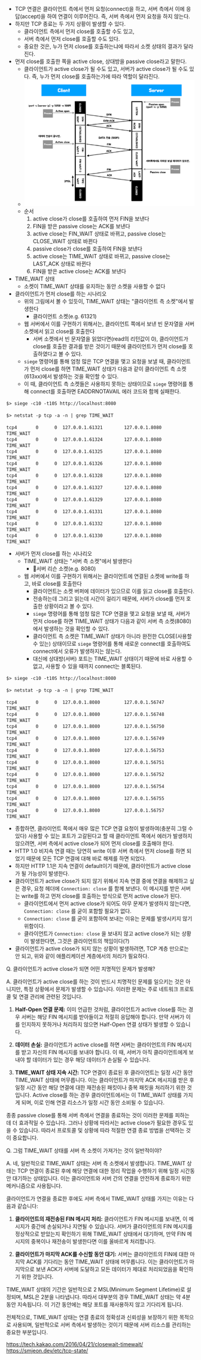  - TCP 연결은 클라이언트 측에서 먼저 요청(connect)을 하고, 서버 측에서 이에 응답(accept)을 하여 연결이 이루어진다. 즉, 서버 측에서 먼저 요청을 하지 않는다.
 - 하지만 TCP 종료는 두 가지 상황이 발생할 수 있다.
	 - 클라이언트 측에서 먼저 close를 호출할 수도 있고,
	 - 서버 측에서 먼저 close를 호출할 수도 있다.
	 - 중요한 것은, 누가 먼저 close를 호출하는냐에 따라서 소켓 상태의 결과가 달라진다.
 - 먼저 close를 호출한 쪽을 active close, 상대방을 passive close라고 말한다.
	 - 클라이언트가 active close가 될 수도 있고, 서버가 active close가 될 수도 있다. 즉, 누가 먼저 close를 호출하는가에 따라 역할이 달라진다.
	 - ![tcp](1.15/img/image1.png)
	 - 순서
		 1. active close가 close를 호출하여 먼저 FIN을 보낸다
		 2. FIN을 받은 passive close는 ACK를 보낸다
		 3. active close는 FIN_WAIT 상태로 바뀌고, passive close는 CLOSE_WAIT 상태로 바뀐다
		 4. passive close가 close를 호출하여 FIN을 보낸다
		 5. active close는 TIME_WAIT 상태로 바뀌고, passive close는 LAST_ACK 상태로 바뀐다
		 6. FIN을 받은 active close는 ACK를 보낸다
- TIME_WAIT 상태
	- 소켓이 TIME_WAIT 상태를 유지하는 동안 소켓을 사용할 수 없다
- 클라이언트가 먼저 close를 하는 시나리오
	- 위의 그림에서 볼 수 있듯이, TIME_WAIT 상태는 "클라이언트 측 소켓"에서 발생한다
		- 클라이언트 소켓(e.g. 61321)
	- 웹 서버에서 이를 구현하기 위해서는, 클라이언트 쪽에서 보낸 빈 문자열을 서버 소켓에서 읽고 close를 호출한다
		- 서버 소켓에서 빈 문자열을 읽었다면(read의 리턴값이 0), 클라이언트가 close를 호출한 결과를 받은 것이기 때문에 클라이언트가 먼저 close를 호출하였다고 볼 수 있다.
	- `siege` 명령어를 통해 엄청 많은 TCP 연결을 맺고 요청을 보낼 때, 클라이언트가 먼저 close를 하면 TIME_WAIT 상태가 다음과 같이 클라이언트 측 소켓(613xx)에서 발생하는 것을 확인할 수 있다.
	- 이 때, 클라이언트 측 소켓들은 사용하지 못하는 상태이므로 `siege` 명령어를 통해 connect를 호출하면 EADDRNOTAVAIL 에러 코드와 함께 실패한다.
```shell
$> siege -c10 -t10S http://localhost:8080

$> netstat -p tcp -a -n | grep TIME_WAIT

tcp4       0      0  127.0.0.1.61321        127.0.0.1.8080         TIME_WAIT
tcp4       0      0  127.0.0.1.61324        127.0.0.1.8080         TIME_WAIT
tcp4       0      0  127.0.0.1.61325        127.0.0.1.8080         TIME_WAIT
tcp4       0      0  127.0.0.1.61326        127.0.0.1.8080         TIME_WAIT
tcp4       0      0  127.0.0.1.61328        127.0.0.1.8080         TIME_WAIT
tcp4       0      0  127.0.0.1.61327        127.0.0.1.8080         TIME_WAIT
tcp4       0      0  127.0.0.1.61329        127.0.0.1.8080         TIME_WAIT
tcp4       0      0  127.0.0.1.61331        127.0.0.1.8080         TIME_WAIT
tcp4       0      0  127.0.0.1.61332        127.0.0.1.8080         TIME_WAIT
tcp4       0      0  127.0.0.1.61330        127.0.0.1.8080         TIME_WAIT
```
- 서버가 먼저 close를 하는 시나리오
	- TIME_WAIT 상태는 "서버 측 소켓"에서 발생한다
		- 서버 리슨 소켓(e.g. 8080)
	- 웹 서버에서 이를 구현하기 위해서는 클라이언트에 연결된 소켓에 write를 하고, 바로 close를 호출한다
		- 클라이언트는 소켓 버퍼에 데이터가 있으므로 이를 읽고 close를 호출한다.
		- 전송하는데 그리고 읽는데 시간이 걸리기 때문에, 서버가 close를 먼저 호출한 상황이라고 볼 수 있다.
		- `siege` 명령어를 통해 엄청 많은 TCP 연결을 맺고 요청을 보낼 때, 서버가  먼저 close를 하면 TIME_WAIT 상태가 다음과 같이 서버 측 소켓(8080)에서 발생하는 것을 확인할 수 있다.
		- 클라이언트 측 소켓은 TIME_WAIT 상태가 아니라 완전한 CLOSE(사용할 수 있는) 상태이므로 `siege` 명령어를 통해 새로운 connect를 호출하여도 connect에서 오류가 발생하지는 않는다.
		- 대신에 상대방(서버) 포트는 TIME_WAIT 상태이기 때문에 바로 사용할 수 없고, 사용할 수 있을 때까지 connect는 블록된다.
```shell
$> siege -c10 -t10S http://localhost:8080

$> netstat -p tcp -a -n | grep TIME_WAIT

tcp4       0      0  127.0.0.1.8080         127.0.0.1.56747        TIME_WAIT
tcp4       0      0  127.0.0.1.8080         127.0.0.1.56748        TIME_WAIT
tcp4       0      0  127.0.0.1.8080         127.0.0.1.56750        TIME_WAIT
tcp4       0      0  127.0.0.1.8080         127.0.0.1.56749        TIME_WAIT
tcp4       0      0  127.0.0.1.8080         127.0.0.1.56753        TIME_WAIT
tcp4       0      0  127.0.0.1.8080         127.0.0.1.56751        TIME_WAIT
tcp4       0      0  127.0.0.1.8080         127.0.0.1.56752        TIME_WAIT
tcp4       0      0  127.0.0.1.8080         127.0.0.1.56754        TIME_WAIT
tcp4       0      0  127.0.0.1.8080         127.0.0.1.56755        TIME_WAIT
tcp4       0      0  127.0.0.1.8080         127.0.0.1.56757        TIME_WAIT
```
- 종합하면, 클라이언트 쪽에서 매우 많은 TCP 연결 요청이 발생하여(충분히 그럴 수 있다) 사용할 수 있는 포트가 고갈된다고 할 때 클라이언트 쪽에서 에러가 발생하지 않으려면, 서버 측에서 active close가 되어 먼저 close를 호출해야 한다.
- HTTP 1.0 비지속 연결 때는 당연히 write 이후 서버 측에서 먼저 close를 하면 되었기 때문에 모든 TCP 연결에 대해 바로 해제를 하면 되었다.
- 하지만 HTTP 1.1은 지속 연결이 default이기 때문에, 클라이언트가 active close가 될 가능성이 발생한다.
- 클라이언트가 active close가 되지 않기 위해서 지속 연결 중에 연결을 해제하고 싶은 경우, 요청 헤더에 `Connection: close` 를 함께 보낸다. 이 메시지를 받은 서버는 write를 하고 먼저 close를 호출하는 방식으로 먼저 active close가 된다.
	- 클라이언트에서 먼저 active close가 되어도 아무 문제가 발생하지 않는다면, `Connection: close` 를 굳이 포함할 필요가 없다.
	- `Connection: close` 를 굳이 포함하여 보내는 이유는 문제를 발생시키지 않기 위함이다.
	- 클라이언트가 `Connection: close` 을 보내지 않고 active close가 되는 상황이 발생한다면, 그것은 클라이언트의 책임이다(?)
- 클라이언트가 active close가 되지 않는 상황이 발생하려면, TCP 계층 만으로는 안 되고, 위와 같이 애플리케이션 계층에서의 처리가 필요하다. 

Q. 클라이언트가 active close가 되면 어떤 치명적인 문제가 발생해?

A. 클라이언트가 active close를 하는 것이 반드시 치명적인 문제를 일으키는 것은 아니지만, 특정 상황에서 문제가 발생할 수 있습니다. 이러한 문제는 주로 네트워크 프로토콜 및 연결 관리에 관련된 것입니다.

1. **Half-Open 연결 문제:** 이미 언급한 것처럼, 클라이언트가 active close를 하는 경우 서버는 해당 FIN 메시지를 받아들이고 적절히 응답해야 합니다. 만약 서버가 이를 인지하지 못하거나 처리하지 않으면 Half-Open 연결 상태가 발생할 수 있습니다.
    
2. **데이터 손실:** 클라이언트가 active close를 하면 서버는 클라이언트의 FIN 메시지를 받고 자신의 FIN 메시지를 보내야 합니다. 이 때, 서버가 아직 클라이언트에게 보내야 할 데이터가 있는 경우 해당 데이터가 손실될 수 있습니다.
    
3. **TIME_WAIT 상태 지속 시간:** TCP 연결이 종료된 후 클라이언트는 일정 시간 동안 TIME_WAIT 상태에 머무릅니다. 이는 클라이언트가 마지막 ACK 메시지를 받은 후 일정 시간 동안 해당 연결에 대한 재전송된 패킷이나 중복 패킷을 처리하기 위한 것입니다. Active close를 하는 경우 클라이언트에서는 이 TIME_WAIT 상태를 가지게 되며, 이로 인해 연결 리소스가 일정 시간 동안 소비될 수 있습니다.
    

종종 passive close를 통해 서버 측에서 연결을 종료하는 것이 이러한 문제를 피하는 데 더 효과적일 수 있습니다. 그러나 상황에 따라서는 active close가 필요한 경우도 있을 수 있습니다. 따라서 프로토콜 및 상황에 따라 적절한 연결 종료 방법을 선택하는 것이 중요합니다.

Q. 그럼 TIME_WAIT 상태를 서버 측 소켓이 가져가는 것이 일반적이야?

A. 네, 일반적으로 TIME_WAIT 상태는 서버 측 소켓에서 발생합니다. TIME_WAIT 상태는 TCP 연결이 종료된 후에 해당 연결에 대한 정리 작업을 수행하기 위해 일정 시간동안 대기하는 상태입니다. 이는 클라이언트와 서버 간의 연결을 안전하게 종료하기 위한 메커니즘으로 사용됩니다.

클라이언트가 연결을 종료한 후에도 서버 측에서 TIME_WAIT 상태를 가지는 이유는 다음과 같습니다:

1. **클라이언트의 재전송된 FIN 메시지 처리:** 클라이언트가 FIN 메시지를 보내면, 이 메시지가 중간에 손실되거나 지연될 수 있습니다. 서버가 클라이언트의 FIN 메시지를 정상적으로 받았는지 확인하기 위해 TIME_WAIT 상태에서 대기하며, 만약 FIN 메시지의 중복이나 재전송이 발생한다면 이를 올바르게 처리합니다.
    
2. **클라이언트가 마지막 ACK를 수신할 동안 대기:** 서버는 클라이언트의 FIN에 대한 마지막 ACK를 기다리는 동안 TIME_WAIT 상태에 머무릅니다. 이는 클라이언트가 마지막으로 보낸 ACK가 서버에 도달하고 모든 데이터가 제대로 처리되었음을 확인하기 위한 것입니다.
    

TIME_WAIT 상태의 기간은 일반적으로 2 MSL(Minimum Segment Lifetime)로 설정되며, MSL은 2분을 나타냅니다. 따라서 대부분의 경우 TIME_WAIT 상태는 약 4분 동안 지속됩니다. 이 기간 동안에는 해당 포트를 재사용하지 않고 기다리게 됩니다.

전체적으로, TIME_WAIT 상태는 연결 종료의 정확성과 신뢰성을 보장하기 위한 목적으로 사용되며, 일반적으로 서버 측에서 발생하는 것이기 때문에 서버 리소스를 관리하는 중요한 부분입니다.

https://tech.kakao.com/2016/04/21/closewait-timewait/
https://smjeon.dev/etc/tcp-state/

